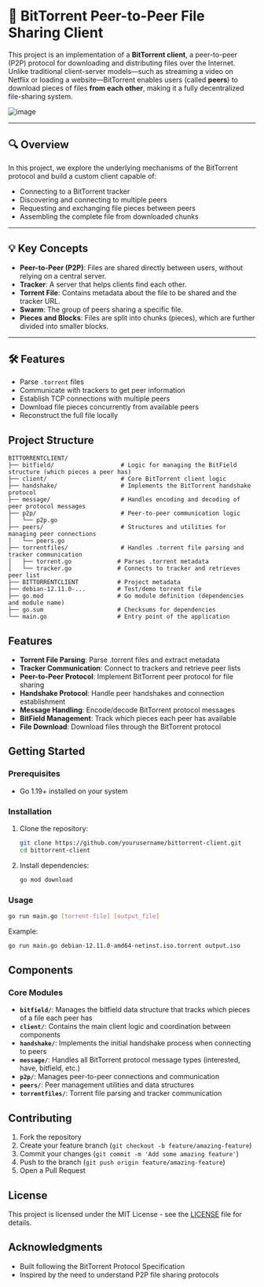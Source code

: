 # 🧲 BitTorrent Peer-to-Peer File Sharing Client

This project is an implementation of a **BitTorrent client**, a peer-to-peer (P2P) protocol for downloading and distributing files over the Internet. Unlike traditional client-server models—such as streaming a video on Netflix or loading a website—BitTorrent enables users (called **peers**) to download pieces of files **from each other**, making it a fully decentralized file-sharing system.

![image](https://github.com/user-attachments/assets/1311f768-6dfc-43ad-b336-8837c455a2c2)

---

## 🔍 Overview

In this project, we explore the underlying mechanisms of the BitTorrent protocol and build a custom client capable of:

- Connecting to a BitTorrent tracker
- Discovering and connecting to multiple peers
- Requesting and exchanging file pieces between peers
- Assembling the complete file from downloaded chunks

---

## 💡 Key Concepts

- **Peer-to-Peer (P2P)**: Files are shared directly between users, without relying on a central server.
- **Tracker**: A server that helps clients find each other.
- **Torrent File**: Contains metadata about the file to be shared and the tracker URL.
- **Swarm**: The group of peers sharing a specific file.
- **Pieces and Blocks**: Files are split into chunks (pieces), which are further divided into smaller blocks.

---

## 🛠️ Features

- Parse `.torrent` files
- Communicate with trackers to get peer information
- Establish TCP connections with multiple peers
- Download file pieces concurrently from available peers
- Reconstruct the full file locally

## Project Structure

```
BITTORRENTCLIENT/
├── bitfield/                   # Logic for managing the BitField structure (which pieces a peer has)
├── client/                     # Core BitTorrent client logic
├── handshake/                  # Implements the BitTorrent handshake protocol
├── message/                    # Handles encoding and decoding of peer protocol messages
├── p2p/                        # Peer-to-peer communication logic
│   └── p2p.go
├── peers/                      # Structures and utilities for managing peer connections
│   └── peers.go
├── torrentfiles/               # Handles .torrent file parsing and tracker communication
│   ├── torrent.go             # Parses .torrent metadata
│   └── tracker.go             # Connects to tracker and retrieves peer list
├── BITTORRENTCLIENT           # Project metadata
├── debian-12.11.0-...         # Test/demo torrent file
├── go.mod                     # Go module definition (dependencies and module name)
├── go.sum                     # Checksums for dependencies
└── main.go                    # Entry point of the application
```

## Features

- **Torrent File Parsing**: Parse .torrent files and extract metadata
- **Tracker Communication**: Connect to trackers and retrieve peer lists
- **Peer-to-Peer Protocol**: Implement BitTorrent peer protocol for file sharing
- **Handshake Protocol**: Handle peer handshakes and connection establishment
- **Message Handling**: Encode/decode BitTorrent protocol messages
- **BitField Management**: Track which pieces each peer has available
- **File Download**: Download files through the BitTorrent protocol

## Getting Started

### Prerequisites

- Go 1.19+ installed on your system

### Installation

1. Clone the repository:
   ```bash
   git clone https://github.com/yourusername/bittorrent-client.git
   cd bittorrent-client
   ```

2. Install dependencies:
   ```bash
   go mod download
   ```

### Usage

```bash
go run main.go [torrent-file] [output_file]
```

Example:
```bash
go run main.go debian-12.11.0-amd64-netinst.iso.torrent output.iso
```

## Components

### Core Modules

- **`bitfield/`**: Manages the bitfield data structure that tracks which pieces of a file each peer has
- **`client/`**: Contains the main client logic and coordination between components
- **`handshake/`**: Implements the initial handshake process when connecting to peers
- **`message/`**: Handles all BitTorrent protocol message types (interested, have, bitfield, etc.)
- **`p2p/`**: Manages peer-to-peer connections and communication
- **`peers/`**: Peer management utilities and data structures
- **`torrentfiles/`**: Torrent file parsing and tracker communication

## Contributing

1. Fork the repository
2. Create your feature branch (`git checkout -b feature/amazing-feature`)
3. Commit your changes (`git commit -m 'Add some amazing feature'`)
4. Push to the branch (`git push origin feature/amazing-feature`)
5. Open a Pull Request

## License

This project is licensed under the MIT License - see the [LICENSE](LICENSE) file for details.

## Acknowledgments

- Built following the BitTorrent Protocol Specification
- Inspired by the need to understand P2P file sharing protocols
